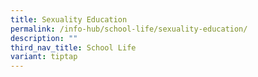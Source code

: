 ```yaml
---
title: Sexuality Education
permalink: /info-hub/school-life/sexuality-education/
description: ""
third_nav_title: School Life
variant: tiptap
---
```

<p></p>
<p></p>